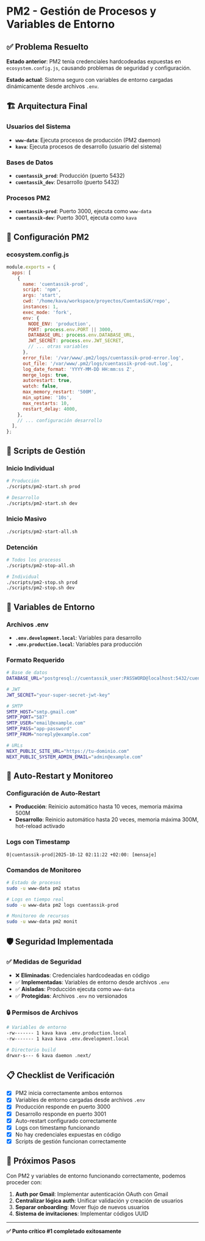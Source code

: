 # PM2 - Gestión de Procesos y Variables de Entorno

## ✅ Problema Resuelto

**Estado anterior**: PM2 tenía credenciales hardcodeadas expuestas en `ecosystem.config.js`, causando problemas de seguridad y configuración.

**Estado actual**: Sistema seguro con variables de entorno cargadas dinámicamente desde archivos `.env`.

## 🏗️ Arquitectura Final

### Usuarios del Sistema

- **`www-data`**: Ejecuta procesos de producción (PM2 daemon)
- **`kava`**: Ejecuta procesos de desarrollo (usuario del sistema)

### Bases de Datos

- **`cuentassik_prod`**: Producción (puerto 5432)
- **`cuentassik_dev`**: Desarrollo (puerto 5432)

### Procesos PM2

- **`cuentassik-prod`**: Puerto 3000, ejecuta como `www-data`
- **`cuentassik-dev`**: Puerto 3001, ejecuta como `kava`

## 🔧 Configuración PM2

### ecosystem.config.js

```javascript
module.exports = {
  apps: [
    {
      name: 'cuentassik-prod',
      script: 'npm',
      args: 'start',
      cwd: '/home/kava/workspace/proyectos/CuentasSiK/repo',
      instances: 1,
      exec_mode: 'fork',
      env: {
        NODE_ENV: 'production',
        PORT: process.env.PORT || 3000,
        DATABASE_URL: process.env.DATABASE_URL,
        JWT_SECRET: process.env.JWT_SECRET,
        // ... otras variables
      },
      error_file: '/var/www/.pm2/logs/cuentassik-prod-error.log',
      out_file: '/var/www/.pm2/logs/cuentassik-prod-out.log',
      log_date_format: 'YYYY-MM-DD HH:mm:ss Z',
      merge_logs: true,
      autorestart: true,
      watch: false,
      max_memory_restart: '500M',
      min_uptime: '10s',
      max_restarts: 10,
      restart_delay: 4000,
    },
    // ... configuración desarrollo
  ],
};
```

## 📁 Scripts de Gestión

### Inicio Individual

```bash
# Producción
./scripts/pm2-start.sh prod

# Desarrollo
./scripts/pm2-start.sh dev
```

### Inicio Masivo

```bash
./scripts/pm2-start-all.sh
```

### Detención

```bash
# Todos los procesos
./scripts/pm2-stop-all.sh

# Individual
./scripts/pm2-stop.sh prod
./scripts/pm2-stop.sh dev
```

## 🔐 Variables de Entorno

### Archivos .env

- **`.env.development.local`**: Variables para desarrollo
- **`.env.production.local`**: Variables para producción

### Formato Requerido

```bash
# Base de datos
DATABASE_URL="postgresql://cuentassik_user:PASSWORD@localhost:5432/cuentassik_prod"

# JWT
JWT_SECRET="your-super-secret-jwt-key"

# SMTP
SMTP_HOST="smtp.gmail.com"
SMTP_PORT="587"
SMTP_USER="email@example.com"
SMTP_PASS="app-password"
SMTP_FROM="noreply@example.com"

# URLs
NEXT_PUBLIC_SITE_URL="https://tu-dominio.com"
NEXT_PUBLIC_SYSTEM_ADMIN_EMAIL="admin@example.com"
```

## 🚀 Auto-Restart y Monitoreo

### Configuración de Auto-Restart

- **Producción**: Reinicio automático hasta 10 veces, memoria máxima 500M
- **Desarrollo**: Reinicio automático hasta 20 veces, memoria máxima 300M, hot-reload activado

### Logs con Timestamp

```
0|cuentassik-prod|2025-10-12 02:11:22 +02:00: [mensaje]
```

### Comandos de Monitoreo

```bash
# Estado de procesos
sudo -u www-data pm2 status

# Logs en tiempo real
sudo -u www-data pm2 logs cuentassik-prod

# Monitoreo de recursos
sudo -u www-data pm2 monit
```

## 🛡️ Seguridad Implementada

### ✅ Medidas de Seguridad

- ❌ **Eliminadas**: Credenciales hardcodeadas en código
- ✅ **Implementadas**: Variables de entorno desde archivos `.env`
- ✅ **Aisladas**: Producción ejecuta como `www-data`
- ✅ **Protegidas**: Archivos `.env` no versionados

### 🔒 Permisos de Archivos

```bash
# Variables de entorno
-rw------- 1 kava kava .env.production.local
-rw------- 1 kava kava .env.development.local

# Directorio build
drwxr-s--- 6 kava daemon .next/
```

## 📋 Checklist de Verificación

- [x] PM2 inicia correctamente ambos entornos
- [x] Variables de entorno cargadas desde archivos `.env`
- [x] Producción responde en puerto 3000
- [x] Desarrollo responde en puerto 3001
- [x] Auto-restart configurado correctamente
- [x] Logs con timestamp funcionando
- [x] No hay credenciales expuestas en código
- [x] Scripts de gestión funcionan correctamente

## 🎯 Próximos Pasos

Con PM2 y variables de entorno funcionando correctamente, podemos proceder con:

1. **Auth por Gmail**: Implementar autenticación OAuth con Gmail
2. **Centralizar lógica auth**: Unificar validación y creación de usuarios
3. **Separar onboarding**: Mover flujo de nuevos usuarios
4. **Sistema de invitaciones**: Implementar códigos UUID

---

**✅ Punto crítico #1 completado exitosamente**
